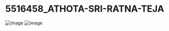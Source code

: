 # 5516458\_ATHOTA-SRI-RATNA-TEJA



<img src = "https://github.com/athotaratnateja2917-hash/5516458\_ATHOTA-SRI-RATNA-TEJA/blob/main/GIT/GIT%20sempli%20learning.pdf" alt = "image">



<img src = "https://github.com/athotaratnateja2917-hash/5516458\_ATHOTA-SRI-RATNA-TEJA/blob/main/sdlc/module%201.png" alt = "image">

